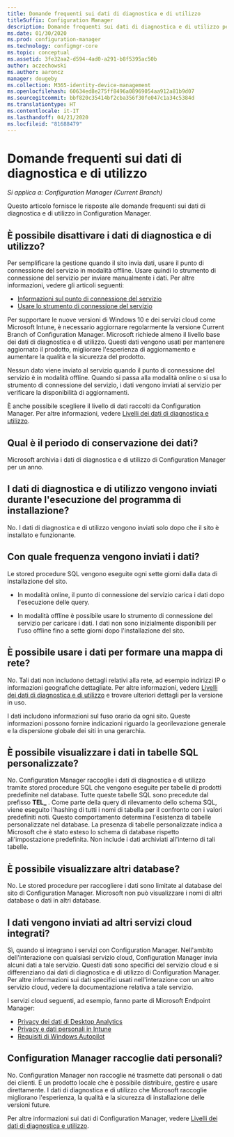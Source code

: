 ```yaml
---
title: Domande frequenti sui dati di diagnostica e di utilizzo
titleSuffix: Configuration Manager
description: Domande frequenti sui dati di diagnostica e di utilizzo per Configuration Manager
ms.date: 01/30/2020
ms.prod: configuration-manager
ms.technology: configmgr-core
ms.topic: conceptual
ms.assetid: 3fe32aa2-d594-4ad0-a291-b8f5395ac50b
author: aczechowski
ms.author: aaroncz
manager: dougeby
ms.collection: M365-identity-device-management
ms.openlocfilehash: 60634ed8e275ff8496a08969054aa912a81b9d07
ms.sourcegitcommit: bbf820c35414bf2cba356f30fe047c1a34c5384d
ms.translationtype: HT
ms.contentlocale: it-IT
ms.lasthandoff: 04/21/2020
ms.locfileid: "81688479"
---
```

# <a name="frequently-asked-questions-about-diagnostics-and-usage-data"></a>Domande frequenti sui dati di diagnostica e di utilizzo

*Si applica a: Configuration Manager (Current Branch)*

Questo articolo fornisce le risposte alle domande frequenti sui dati di diagnostica e di utilizzo in Configuration Manager.

## <a name="can-i-turn-off-diagnostic-and-usage-data"></a><a name="bkmk_off"></a> È possibile disattivare i dati di diagnostica e di utilizzo?

Per semplificare la gestione quando il sito invia dati, usare il punto di connessione del servizio in modalità offline. Usare quindi lo strumento di connessione del servizio per inviare manualmente i dati. Per altre informazioni, vedere gli articoli seguenti:

- [Informazioni sul punto di connessione del servizio](../../servers/deploy/configure/about-the-service-connection-point.md)
- [Usare lo strumento di connessione del servizio](../../servers/manage/use-the-service-connection-tool.md)

Per supportare le nuove versioni di Windows 10 e dei servizi cloud come Microsoft Intune, è necessario aggiornare regolarmente la versione Current Branch of Configuration Manager. Microsoft richiede almeno il livello base dei dati di diagnostica e di utilizzo. Questi dati vengono usati per mantenere aggiornato il prodotto, migliorare l'esperienza di aggiornamento e aumentare la qualità e la sicurezza del prodotto.

Nessun dato viene inviato al servizio quando il punto di connessione del servizio è in modalità offline. Quando si passa alla modalità online o si usa lo strumento di connessione del servizio, i dati vengono inviati al servizio per verificare la disponibilità di aggiornamenti.

È anche possibile scegliere il livello di dati raccolti da Configuration Manager. Per altre informazioni, vedere [Livelli dei dati di diagnostica e utilizzo](levels-overview.md).

## <a name="what-is-the-data-retention-period"></a><a name="bkmk_retention"></a> Qual è il periodo di conservazione dei dati?

Microsoft archivia i dati di diagnostica e di utilizzo di Configuration Manager per un anno.

## <a name="is-diagnostics-and-usage-data-sent-when-setup-runs"></a><a name="bkmk_update"></a> I dati di diagnostica e di utilizzo vengono inviati durante l'esecuzione del programma di installazione?

No. I dati di diagnostica e di utilizzo vengono inviati solo dopo che il sito è installato e funzionante.

## <a name="how-frequently-is-the-data-sent"></a><a name="bkmk_frequency"></a> Con quale frequenza vengono inviati i dati?

Le stored procedure SQL vengono eseguite ogni sette giorni dalla data di installazione del sito.

- In modalità online, il punto di connessione del servizio carica i dati dopo l'esecuzione delle query.

- In modalità offline è possibile usare lo strumento di connessione del servizio per caricare i dati. I dati non sono inizialmente disponibili per l'uso offline fino a sette giorni dopo l'installazione del sito.  

## <a name="can-the-data-be-used-to-form-a-network-map"></a><a name="bkmk_network"></a> È possibile usare i dati per formare una mappa di rete?

No. Tali dati non includono dettagli relativi alla rete, ad esempio indirizzi IP o informazioni geografiche dettagliate. Per altre informazioni, vedere [Livelli dei dati di diagnostica e di utilizzo](levels-overview.md#bkmk_versions) e trovare ulteriori dettagli per la versione in uso.

I dati includono informazioni sul fuso orario da ogni sito. Queste informazioni possono fornire indicazioni riguardo la georilevazione generale e la dispersione globale dei siti in una gerarchia.

## <a name="can-you-see-data-in-custom-sql-tables"></a><a name="bkmk_tables"></a> È possibile visualizzare i dati in tabelle SQL personalizzate?

No. Configuration Manager raccoglie i dati di diagnostica e di utilizzo tramite stored procedure SQL che vengono eseguite per tabelle di prodotti predefinite nel database. Tutte queste tabelle SQL sono precedute dal prefisso **TEL_** . Come parte della query di rilevamento dello schema SQL, viene eseguito l'hashing di tutti i nomi di tabella per il confronto con i valori predefiniti noti. Questo comportamento determina l'esistenza di tabelle personalizzate nel database. La presenza di tabelle personalizzate indica a Microsoft che è stato esteso lo schema di database rispetto all'impostazione predefinita. Non include i dati archiviati all'interno di tali tabelle.

## <a name="can-you-see-other-databases"></a><a name="bkmk_databases"></a> È possibile visualizzare altri database?

No. Le stored procedure per raccogliere i dati sono limitate al database del sito di Configuration Manager. Microsoft non può visualizzare i nomi di altri database o dati in altri database.

## <a name="is-any-data-sent-to-other-integrated-cloud-services"></a><a name="bkmk_cloud"></a> I dati vengono inviati ad altri servizi cloud integrati?

Sì, quando si integrano i servizi con Configuration Manager. Nell'ambito dell'interazione con qualsiasi servizio cloud, Configuration Manager invia alcuni dati a tale servizio. Questi dati sono specifici del servizio cloud e si differenziano dai dati di diagnostica e di utilizzo di Configuration Manager. Per altre informazioni sui dati specifici usati nell'interazione con un altro servizio cloud, vedere la documentazione relativa a tale servizio.

I servizi cloud seguenti, ad esempio, fanno parte di Microsoft Endpoint Manager:

- [Privacy dei dati di Desktop Analytics](../../../desktop-analytics/privacy.md)
- [Privacy e dati personali in Intune](https://docs.microsoft.com/intune/protect/privacy-personal-data)
- [Requisiti di Windows Autopilot](https://docs.microsoft.com/windows/deployment/windows-autopilot/windows-autopilot-requirements)

## <a name="does-configuration-manager-collect-any-personal-data"></a><a name="bkmk_personal"></a> Configuration Manager raccoglie dati personali?

No. Configuration Manager non raccoglie né trasmette dati personali o dati dei clienti. È un prodotto locale che è possibile distribuire, gestire e usare direttamente. I dati di diagnostica e di utilizzo che Microsoft raccoglie migliorano l'esperienza, la qualità e la sicurezza di installazione delle versioni future.

Per altre informazioni sui dati di Configuration Manager, vedere [Livelli dei dati di diagnostica e utilizzo](levels-overview.md).
